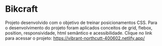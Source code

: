 # Bikcraft
Projeto desenvolvido com o objetivo de treinar posicionamentos CSS.
Para o desenvolvimento do projeto foram aplicados conceitos de grid, flebox, position, responsividade, html semântico e acessibilidade.
Clique no link para acessar o projeto: https://vibrant-northcutt-400602.netlify.app/
